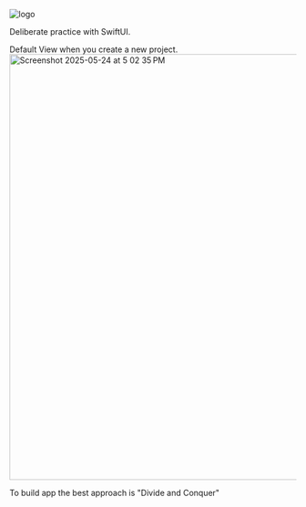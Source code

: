![logo](https://github.com/user-attachments/assets/5247920a-05f2-4787-bbdb-b02f4082b147)

Deliberate practice with SwiftUI. 

Default View when you create a new project.
<img width="747" alt="Screenshot 2025-05-24 at 5 02 35 PM" src="https://github.com/user-attachments/assets/81e5086a-f8d3-4799-906b-7032b6d03f2c" />


To build app the best approach is "Divide and Conquer"
